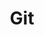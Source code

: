 ---
layout: list
title: Git
slug: git
menu: false
description: >
  All things Git and Source Control in general.
---
